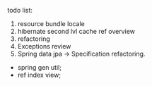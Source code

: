 todo list:
1) resource bundle locale
2) hibernate second lvl cache ref overview
3) refactoring
4) Exceptions review
5) Spring data jpa -> Specification refactoring.
 - spring gen util;
 - ref index view;